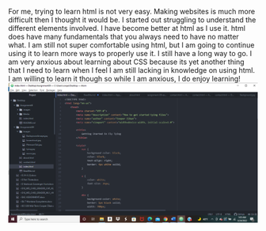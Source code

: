 For me, trying to learn html is not very easy. Making websites is much more difficult then I thought it would be. I started out struggling to understand the different elements involved. I have become better at html as I use it. html does have many fundamentals that you always need to have no matter what. I am still not super comfortable using html, but I am going to continue using it to learn more ways to properly use it. I still have a long way to go.
I am very anxious about learning about CSS because its yet another thing that I need to learn when I feel I am still lacking in knowledge on using html. I am willing to learn it though so while I am anxious, I do enjoy learning!
![Screenshot](images/ScreenshotA-9.jpg)
